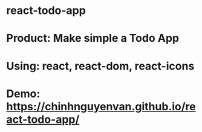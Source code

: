 # react-todo-app

# Product: Make simple a Todo App

# Using: react, react-dom, react-icons
# Demo: https://chinhnguyenvan.github.io/react-todo-app/
